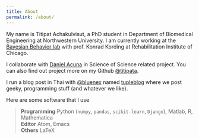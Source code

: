 ```yaml
---
title: About
permalink: /about/
---
```



My name is Titipat Achakulvisut, a PhD student in Department of Biomedical Engineering at Northwestern University.
I am currently working at the [Bayesian Behavior lab](http://klab.smpp.northwestern.edu/wiki/index.php5/Main_Page)
with prof. Konrad Kording at Rehabilitation Institute of Chicago.


I collaborate with [Daniel Acuna](http://www.scienceofscience.org/) in Science of Science related project.
You can also find out project more on my Github [@titipata](https://github.com/titipata).

I run a blog post in Thai with [@bluenex](https://github.com/bluenex) named [tupleblog](http://tupleblog.github.io/)
where we post geeky, programming stuff (and whatever we like).

Here are some software that I use
> **Programming** Python (`numpy`, `pandas`, `scikit-learn`, `Django`), Matlab, R, Mathematica <br>
> **Editor** Atom, Emacs <br>
> **Others** LaTeX
